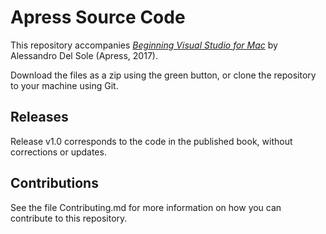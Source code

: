 # Apress Source Code

This repository accompanies [*Beginning Visual Studio for Mac*](http://www.apress.com/9781484230329) by Alessandro Del Sole (Apress, 2017).

[comment]: #cover


Download the files as a zip using the green button, or clone the repository to your machine using Git.

## Releases

Release v1.0 corresponds to the code in the published book, without corrections or updates.

## Contributions

See the file Contributing.md for more information on how you can contribute to this repository.
